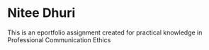 # Nitee Dhuri
 This is an eportfolio assignment created for practical knowledge in Professional Communication Ethics
